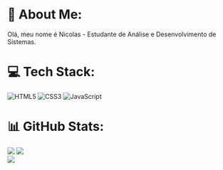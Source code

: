 # 💫 About Me:
Olá, meu nome é Nicolas - Estudante de Análise e Desenvolvimento de Sistemas.


# 💻 Tech Stack:
![HTML5](https://img.shields.io/badge/html5-%23E34F26.svg?style=for-the-badge&logo=html5&logoColor=white) ![CSS3](https://img.shields.io/badge/css3-%231572B6.svg?style=for-the-badge&logo=css3&logoColor=white)  ![JavaScript](https://img.shields.io/badge/javascript-%23323330.svg?style=for-the-badge&logo=javascript&logoColor=%23F7DF1E)
# 📊 GitHub Stats:
![](https://github-readme-stats.vercel.app/api?username=moraes7&theme=tokyonight&hide_border=false&include_all_commits=true&count_private=true)
![](https://github-readme-streak-stats.herokuapp.com/?user=moraes7&theme=tokyonight&hide_border=false)<br/>
![](https://github-readme-stats.vercel.app/api/top-langs/?username=moraes7&theme=tokyonight&hide_border=false&include_all_commits=true&count_private=true&layout=compact)

<!-- Proudly created with GPRM ( https://gprm.itsvg.in ) -->
